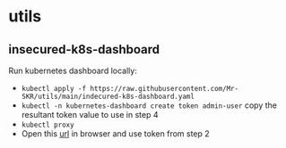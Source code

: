 # utils

## insecured-k8s-dashboard
Run kubernetes dashboard locally:

- `kubectl apply -f https://raw.githubusercontent.com/Mr-SKR/utils/main/indecured-k8s-dashboard.yaml`
- `kubectl -n kubernetes-dashboard create token admin-user` copy the resultant token value to use in step 4
- `kubectl proxy`
- Open this [url](http://localhost:8001/api/v1/namespaces/kubernetes-dashboard/services/https:kubernetes-dashboard:/proxy/) in browser and use token from step 2
